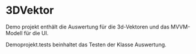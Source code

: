 # 3DVektor
Demo projekt enthält die Auswertung für die 3d-Vektoren und das MVVM-Modell für die UI.

Demoprojekt.tests beinhaltet das Testen der Klasse Auswertung.

